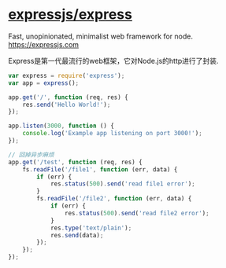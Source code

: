 # [expressjs/express](https://github.com/expressjs/express)

Fast, unopinionated, minimalist web framework for node. <https://expressjs.com>

Express是第一代最流行的web框架，它对Node.js的http进行了封装.

```js
var express = require('express');
var app = express();

app.get('/', function (req, res) {
    res.send('Hello World!');
});

app.listen(3000, function () {
    console.log('Example app listening on port 3000!');
});

// 回掉异步麻烦
app.get('/test', function (req, res) {
    fs.readFile('/file1', function (err, data) {
        if (err) {
            res.status(500).send('read file1 error');
        }
        fs.readFile('/file2', function (err, data) {
            if (err) {
                res.status(500).send('read file2 error');
            }
            res.type('text/plain');
            res.send(data);
        });
    });
});
```
